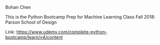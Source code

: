 Bohan Chen

This is the Python Bootcamp Prep for Machine Learning Class
Fall 2018: Parson School of Design 

Link: https://www.udemy.com/complete-python-bootcamp/learn/v4/content
